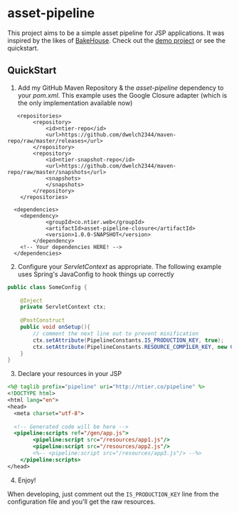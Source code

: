 asset-pipeline
=========


This project aims to be a simple asset pipeline for JSP applications. It was inspired by the likes of [BakeHouse]. Check out the [demo project] or see the quickstart.

QuickStart
-------

1. Add my GitHub Maven Repository & the *asset-pipeline* dependency to your *pom.xml*. This example uses the Google Closure adapter (which is the only implementation available now)
```<repositories>
   <repositories>
		<repository>
			<id>ntier-repo</id>
			<url>https://github.com/dwelch2344/maven-repo/raw/master/releases</url>
		</repository>
		<repository>
			<id>ntier-snapshot-repo</id>
			<url>https://github.com/dwelch2344/maven-repo/raw/master/snapshots</url>
			<snapshots>
			</snapshots>
		</repository>
	</repositories>

  <dependencies>
  	<dependency>
			<groupId>co.ntier.web</groupId>
			<artifactId>asset-pipeline-closure</artifactId>
			<version>1.0.0-SNAPSHOT</version>
		</dependency>
    <!-- Your dependencies HERE! -->
  </dependencies>
```
2. Configure your *ServletContext* as appropriate. The following example uses Spring's JavaConfig to hook things up correctly
```java
public class SomeConfig {
  
  	@Inject 
    private ServletContext ctx;
  	
  	@PostConstruct
  	public void onSetup(){
  		// comment the next line out to prevent minification
  		ctx.setAttribute(PipelineConstants.IS_PRODUCTION_KEY, true);
  		ctx.setAttribute(PipelineConstants.RESOURCE_COMPILER_KEY, new ClosureResourceCompiler());
  	}
}
```
3. Declare your resources in your JSP
```jsp
<%@ taglib prefix="pipeline" uri="http://ntier.co/pipeline" %>
<!DOCTYPE html>
<html lang="en">
<head>
  <meta charset="utf-8">
  
  <!-- Generated code will be here -->
  <pipeline:scripts ref="/gen/app.js">
		<pipeline:script src="/resources/app1.js"/>
		<pipeline:script src="/resources/app2.js"/>
		<%-- <pipeline:script src="/resources/app3.js"/> --%>
	</pipeline:scripts>
</head>
```

4. Enjoy!



When developing, just comment out the ``` IS_PRODUCTION_KEY ``` line from the configuration file and you'll get the raw resources. 


 [BakeHouse]: https://github.com/TheMangoFactory/bakehouse
 [demo project]: https://github.com/dwelch2344/asset-pipeline-demo

